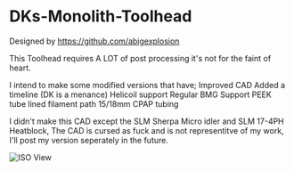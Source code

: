 # DKs-Monolith-Toolhead
Designed by https://github.com/abigexplosion

This Toolhead requires A LOT of post processing it's not for the faint of heart.

I intend to make some modified versions that have;
Improved CAD
Added a timeline (DK is a menance)
Helicoil support
Regular BMG Support
PEEK tube lined filament path
15/18mm CPAP tubing

I didn't make this CAD except the SLM Sherpa Micro idler and SLM 17-4PH Heatblock, The CAD is cursed as fuck and is not representitve of my work, I'll post my version seperately in the future.

![ISO View](Images/DK%20Toolhead.png)
